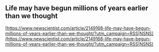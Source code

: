 ## Life may have begun millions of years earlier than we thought
  
  [https://www.newscientist.com/article/2149168-life-may-have-begun-millions-of-years-earlier-than-we-thought/?utm_campaign=RSS|NSNS](https://www.newscientist.com/article/2149168-life-may-have-begun-millions-of-years-earlier-than-we-thought/?utm_campaign=RSS|NSNS)